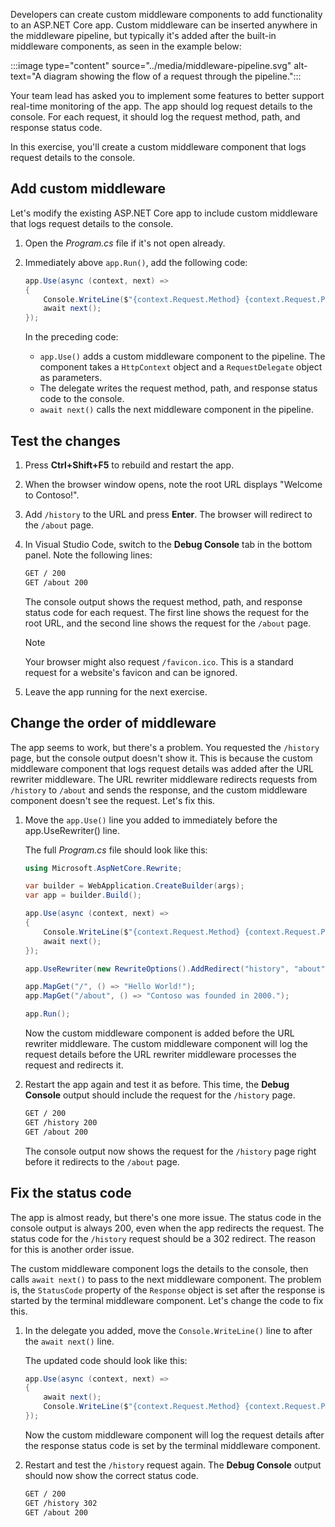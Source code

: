 Developers can create custom middleware components to add functionality to an ASP.NET Core app. Custom middleware can be inserted anywhere in the middleware pipeline, but typically it's added after the built-in middleware components, as seen in the example below:

:::image type="content" source="../media/middleware-pipeline.svg" alt-text="A diagram showing the flow of a request through the pipeline.":::

Your team lead has asked you to implement some features to better support real-time monitoring of the app. The app should log request details to the console. For each request, it should log the request method, path, and response status code.

In this exercise, you'll create a custom middleware component that logs request details to the console.

## Add custom middleware 

Let's modify the existing ASP.NET Core app to include custom middleware that logs request details to the console.

1. Open the *Program.cs* file if it's not open already.
1. Immediately above `app.Run()`, add the following code:

    ```csharp
    app.Use(async (context, next) =>
    {
        Console.WriteLine($"{context.Request.Method} {context.Request.Path} {context.Response.StatusCode}");
        await next(); 
    });
    ```

    In the preceding code:

    - `app.Use()` adds a custom middleware component to the pipeline. The component takes a `HttpContext` object and a `RequestDelegate` object as parameters.
    - The delegate writes the request method, path, and response status code to the console.
    - `await next()` calls the next middleware component in the pipeline.

## Test the changes

1. Press **Ctrl+Shift+F5** to rebuild and restart the app.
1. When the browser window opens, note the root URL displays "Welcome to Contoso!".
1. Add `/history` to the URL and press **Enter**. The browser will redirect to the `/about` page.
1. In Visual Studio Code, switch to the **Debug Console** tab in the bottom panel. Note the following lines:

    ```markdown
    GET / 200
    GET /about 200
    ```

    The console output shows the request method, path, and response status code for each request. The first line shows the request for the root URL, and the second line shows the request for the `/about` page.
    
    > [!NOTE]
    > Your browser might also request `/favicon.ico`. This is a standard request for a website's favicon and can be ignored.

1. Leave the app running for the next exercise.

## Change the order of middleware

The app seems to work, but there's a problem. You requested the `/history` page, but the console output doesn't show it. This is because the custom middleware component that logs request details was added after the URL rewriter middleware. The URL rewriter middleware redirects requests from `/history` to `/about` and sends the response, and the custom middleware component doesn't see the request. Let's fix this.

1. Move the `app.Use()` line you added to immediately before the app.UseRewriter() line.

    The full *Program.cs* file should look like this:

    ```csharp
    using Microsoft.AspNetCore.Rewrite;
    
    var builder = WebApplication.CreateBuilder(args);
    var app = builder.Build();
    
    app.Use(async (context, next) =>
    {
        Console.WriteLine($"{context.Request.Method} {context.Request.Path} {context.Response.StatusCode}");
        await next(); 
    });
    
    app.UseRewriter(new RewriteOptions().AddRedirect("history", "about"));
    
    app.MapGet("/", () => "Hello World!");
    app.MapGet("/about", () => "Contoso was founded in 2000.");
    
    app.Run();
    ```

    Now the custom middleware component is added before the URL rewriter middleware. The custom middleware component will log the request details before the URL rewriter middleware processes the request and redirects it.

1. Restart the app again and test it as before. This time, the **Debug Console** output should include the request for the `/history` page.

    ```md
    GET / 200
    GET /history 200
    GET /about 200
    ```

    The console output now shows the request for the `/history` page right before it redirects to the `/about` page.

## Fix the status code

The app is almost ready, but there's one more issue. The status code in the console output is always 200, even when the app redirects the request. The status code for the `/history` request should be a 302 redirect. The reason for this is another order issue.

The custom middleware component logs the details to the console, then calls `await next()` to pass to the next middleware component. The problem is, the `StatusCode` property of the `Response` object is set after the response is started by the terminal middleware component. Let's change the code to fix this.

1. In the delegate you added, move the `Console.WriteLine()` line to after the `await next()` line.

    The updated code should look like this:

    ```csharp
    app.Use(async (context, next) =>
    {
        await next(); 
        Console.WriteLine($"{context.Request.Method} {context.Request.Path} {context.Response.StatusCode}");
    });
    ```

    Now the custom middleware component will log the request details after the response status code is set by the terminal middleware component.

1. Restart and test the `/history` request again. The **Debug Console** output should now show the correct status code.

    ```md
    GET / 200
    GET /history 302
    GET /about 200
    ```


    
    